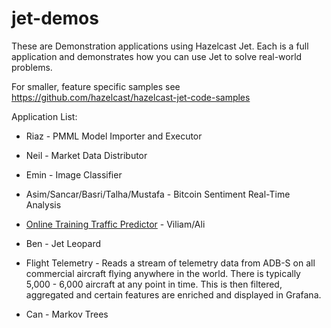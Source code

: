 # jet-demos
These are Demonstration applications using Hazelcast Jet. Each is a full application and demonstrates how you can use Jet to solve real-world problems.

For smaller, feature specific samples see https://github.com/hazelcast/hazelcast-jet-code-samples

Application List:

* Riaz - PMML Model Importer and Executor

* Neil - Market Data Distributor

* Emin - Image Classifier

* Asim/Sancar/Basri/Talha/Mustafa -  Bitcoin Sentiment Real-Time Analysis

* [Online Training Traffic Predictor](./online-training-traffic-predictor) - Viliam/Ali

* Ben - Jet Leopard

* Flight Telemetry - Reads a stream of telemetry data from ADB-S on all commercial aircraft flying anywhere in the world. There is typically 5,000 - 6,000 aircraft at any point in time. This is then filtered, aggregated and certain features are enriched and displayed in Grafana.

* Can - Markov Trees

